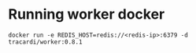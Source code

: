 # Running worker docker

```
docker run -e REDIS_HOST=redis://<redis-ip>:6379 -d tracardi/worker:0.8.1
```